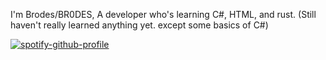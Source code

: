 
I'm Brodes/BR0DES, A developer who's learning C#, HTML, and rust. (Still haven't really learned anything yet. except some basics of C#)



[![spotify-github-profile](https://spotify-github-profile.kittinanx.com/api/view?uid=udcrg5yd6534t443tvtb0oyge&cover_image=true&theme=novatorem&show_offline=false&background_color=121212&interchange=false&bar_color=53b14f&bar_color_cover=false)](https://spotify-github-profile.kittinanx.com/api/view?uid=udcrg5yd6534t443tvtb0oyge&redirect=true)
<!---
Br0des/Br0des is a ✨ special ✨ repository because its `README.md` (this file) appears on your GitHub profile.
You can click the Preview link to take a look at your changes.
--->
